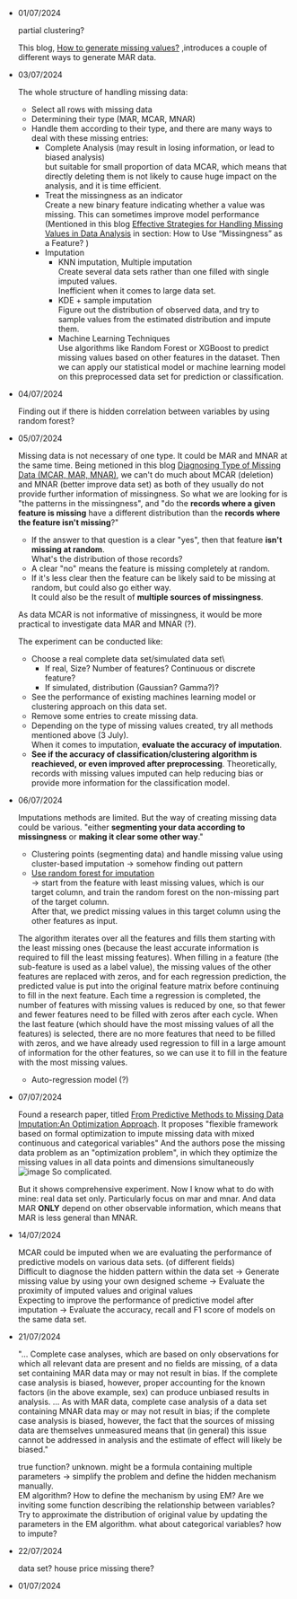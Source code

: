 - 01/07/2024

  partial clustering?

  This blog,  [How to generate missing values?](https://rmisstastic.netlify.app/how-to/generate/misssimul#:~:text=Missing%20Completely%20At%20Random%20values,Bernoulli%20distribution%20of%20parameter%20perc) ,introduces a couple of different ways to generate MAR data.
  
- 03/07/2024

  The whole structure of handling missing data:
  * Select all rows with missing data
  * Determining their type (MAR, MCAR, MNAR)
  * Handle them according to their type, and there are many ways to deal with these missing entries:
      - Complete Analysis (may result in losing information, or lead to biased analysis)\
        but suitable for small proportion of data MCAR, which means that directly deleting them is not likely to cause huge impact on the analysis, and it is time efficient.
      - Treat the missingness as an indicator\
        Create a new binary feature indicating whether a value was missing. This can sometimes improve model performance\
(Mentioned in this blog [Effective Strategies for Handling Missing Values in Data Analysis](https://www.analyticsvidhya.com/blog/2021/10/handling-missing-value/) in section: How to Use “Missingness” as a Feature? )
      - Imputation
        * KNN imputation, Multiple imputation\
          Create several data sets rather than one filled with single imputed values.\
          Inefficient when it comes to large data set.
        * KDE + sample imputation\
          Figure out the distribution of observed data, and try to sample values from the estimated distribution and impute them.
        * Machine Learning Techniques\
          Use algorithms like Random Forest or XGBoost to predict missing values based on other features in the dataset.
  Then we can apply our statistical model or machine learning model on this preprocessed data set for prediction or classification.
  
- 04/07/2024

  Finding out if there is hidden correlation between variables by using random forest?
  
- 05/07/2024

  Missing data is not necessary of one type. It could be MAR and MNAR at the same time.
  Being metioned in this blog [Diagnosing Type of Missing Data (MCAR, MAR, MNAR)](https://www.reddit.com/r/AskStatistics/comments/17nigqk/diagnosing_type_of_missing_data_mcar_mar_mnar/), we can't do much about MCAR (deletion) and MNAR (better improve data set) as both of they usually do not provide further information of missingness. So what we are looking for is "the patterns in the missingness", and "do the **records where a given feature is missing** have a different distribution than the **records where the feature isn't missing**?"
    * If the answer to that question is a clear "yes", then that feature **isn't missing at random**.\
      What's the distribution of those records?
    * A clear "no" means the feature is missing completely at random.
    * If it's less clear then the feature can be likely said to be missing at random, but could also go either way.\
      It could also be the result of **multiple sources of missingness**.

  As data MCAR is not informative of missingness, it would be more practical to investigate data MAR and MNAR (?).

  The experiment can be conducted like:
    * Choose a real complete data set/simulated data set\
      - If real, Size? Number of features? Continuous or discrete feature?
      - If simulated, distribution (Gaussian? Gamma?)?
    * See the performance of existing machines learning model or clustering approach on this data set.
    * Remove some entries to create missing data.
    * Depending on the type of missing values created, try all methods mentioned above (3 July).\
      When it comes to imputation, **evaluate the accuracy of imputation**.
    * **See if the accuracy of classification/clustering algorithm is reachieved, or even improved after preprocessing**.
      Theoretically, records with missing values imputed can help reducing bias or provide more information for the classification model.
  
- 06/07/2024

  Imputations methods are limited. But the way of creating missing data could be various.
  "either **segmenting your data according to missingness** or **making it clear some other way**."
  
  * Clustering points (segmenting data) and handle missing value using cluster-based imputation -> somehow finding out pattern
  * [Use random forest for imputation](https://zhuanlan.zhihu.com/p/635931775)\
    ->  start from the feature with least missing values, which is our target column, and train the random forest on the non-missing part of the target column.\
    After that, we predict missing values in this target column using the other features as input.
  
  The algorithm iterates over all the features and fills them starting with the least missing ones (because the least accurate information is required to fill the least missing features). When filling in a feature (the sub-feature is used as a label value), the missing values of the other features are replaced with zeros, and for each regression prediction, the predicted value is put into the original feature matrix before continuing to fill in the next feature. Each time a regression is completed, the number of features with missing values is reduced by one, so that fewer and fewer features need to be filled with zeros after each cycle. When the last feature (which should have the most missing values of all the features) is selected, there are no more features that need to be filled with zeros, and we have already used regression to fill in a large amount of information for the other features, so we can use it to fill in the feature with the most missing values.

  * Auto-regression model (?)
  
  
- 07/07/2024

  Found a research paper, titled [From Predictive Methods to Missing Data Imputation:An Optimization Approach](https://jmlr.org/papers/volume18/17-073/17-073.pdf).
  It proposes "flexible framework based on formal optimization to impute missing data with mixed continuous and categorical variables"
  And the authors pose the missing data problem as an "optimization problem", in which they optimize the missing values in all data points and dimensions simultaneously
  ![image](https://github.com/LAFLAMIE1024/Dissertation/assets/73602420/001ea987-df78-42a4-9466-18829dc92189)
  So complicated.

  But it shows comprehensive experiment.
  Now I know what to do with mine: real data set only. Particularly focus on mar and mnar.
  And data MAR **ONLY** depend on other observable information, which means that MAR is less general than MNAR.
  
- 14/07/2024
  
  MCAR could be imputed when we are evaluating the performance of predictive models on various data sets. (of different fields)\
  Difficult to diagnose the hidden pattern within the data set -> Generate missing value by using your own designed scheme -> Evaluate the proximity of imputed values and original values\
  Expecting to improve the performance of predictive model after imputation -> Evaluate the accuracy, recall and F1 score of models on the same data set.
  
  
- 21/07/2024
  
  "... Complete case analyses, which are based on only observations for which all relevant data are present and no fields are missing, of a data set containing MAR data may or may not result in bias. If the complete case analysis is biased, however, proper accounting for the known factors (in the above example, sex) can produce unbiased results in analysis. ... As with MAR data, complete case analysis of a data set containing MNAR data may or may not result in bias; if the complete case analysis is biased, however, the fact that the sources of missing data are themselves unmeasured means that (in general) this issue cannot be addressed in analysis and the estimate of effect will likely be biased."

  true function? unknown. might be a formula containing multiple parameters -> simplify the problem and define the hidden mechanism manually.\
  EM algorithm? How to define the mechanism by using EM? Are we inviting some function describing the relationship between variables? Try to approximate the distribution of original value by updating the parameters in the EM algorithm.
  what about categorical variables? how to impute?
  
- 22/07/2024

  data set? house price
  missing there? 
  
- 01/07/2024
